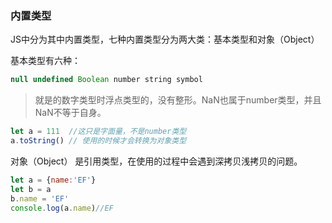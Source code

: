 ### 内置类型

JS中分为其中内置类型，七种内置类型分为两大类：基本类型和对象（Object）

基本类型有六种：

```javascript
null undefined Boolean number string symbol
```

> 就是的数字类型时浮点类型的，没有整形。NaN也属于number类型，并且NaN不等于自身。

```javascript
let a = 111  //这只是字面量，不是number类型
a.toString() // 使用的时候才会转换为对象类型
```

对象（Object） 是引用类型，在使用的过程中会遇到深拷贝浅拷贝的问题。

```javascript
let a = {name:'EF'}
let b = a
b.name = 'EF'
console.log(a.name)//EF
```

